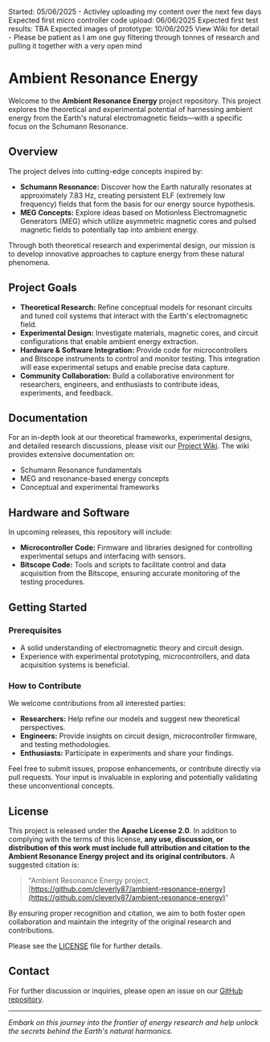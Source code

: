 Started: 05/06/2025 - Activley uploading my content over the next few days 
Expected first micro controller code upload: 06/06/2025
Expected first test results: TBA 
Expected images of prototype: 10/06/2025
View Wiki for detail - Please be patient as I am one guy filtering through tonnes of research and pulling it together with a very open mind 

# Ambient Resonance Energy

Welcome to the **Ambient Resonance Energy** project repository. This project explores the theoretical and experimental potential of harnessing ambient energy from the Earth's natural electromagnetic fields—with a specific focus on the Schumann Resonance.

## Overview

The project delves into cutting-edge concepts inspired by:
- **Schumann Resonance:** Discover how the Earth naturally resonates at approximately 7.83 Hz, creating persistent ELF (extremely low frequency) fields that form the basis for our energy source hypothesis.
- **MEG Concepts:** Explore ideas based on Motionless Electromagnetic Generators (MEG) which utilize asymmetric magnetic cores and pulsed magnetic fields to potentially tap into ambient energy.

Through both theoretical research and experimental design, our mission is to develop innovative approaches to capture energy from these natural phenomena.

## Project Goals

- **Theoretical Research:** Refine conceptual models for resonant circuits and tuned coil systems that interact with the Earth's electromagnetic field.
- **Experimental Design:** Investigate materials, magnetic cores, and circuit configurations that enable ambient energy extraction.
- **Hardware & Software Integration:** Provide code for microcontrollers and Bitscope instruments to control and monitor testing. This integration will ease experimental setups and enable precise data capture.
- **Community Collaboration:** Build a collaborative environment for researchers, engineers, and enthusiasts to contribute ideas, experiments, and feedback.

## Documentation

For an in-depth look at our theoretical frameworks, experimental designs, and detailed research discussions, please visit our [Project Wiki](https://github.com/cleverly87/ambient-resonance-energy/wiki). The wiki provides extensive documentation on:
- Schumann Resonance fundamentals  
- MEG and resonance-based energy concepts  
- Conceptual and experimental frameworks

## Hardware and Software

In upcoming releases, this repository will include:
- **Microcontroller Code:** Firmware and libraries designed for controlling experimental setups and interfacing with sensors.
- **Bitscope Code:** Tools and scripts to facilitate control and data acquisition from the Bitscope, ensuring accurate monitoring of the testing procedures.

## Getting Started

### Prerequisites

- A solid understanding of electromagnetic theory and circuit design.
- Experience with experimental prototyping, microcontrollers, and data acquisition systems is beneficial.

### How to Contribute

We welcome contributions from all interested parties:
- **Researchers:** Help refine our models and suggest new theoretical perspectives.
- **Engineers:** Provide insights on circuit design, microcontroller firmware, and testing methodologies.
- **Enthusiasts:** Participate in experiments and share your findings.

Feel free to submit issues, propose enhancements, or contribute directly via pull requests. Your input is invaluable in exploring and potentially validating these unconventional concepts.

## License

This project is released under the **Apache License 2.0**. In addition to complying with the terms of this license, **any use, discussion, or distribution of this work must include full attribution and citation to the Ambient Resonance Energy project and its original contributors.** A suggested citation is:

> "Ambient Resonance Energy project, [https://github.com/cleverly87/ambient-resonance-energy](https://github.com/cleverly87/ambient-resonance-energy)"

By ensuring proper recognition and citation, we aim to both foster open collaboration and maintain the integrity of the original research and contributions.

Please see the [LICENSE](LICENSE) file for further details.

## Contact

For further discussion or inquiries, please open an issue on our [GitHub repository](https://github.com/cleverly87/ambient-resonance-energy/issues).

---

*Embark on this journey into the frontier of energy research and help unlock the secrets behind the Earth's natural harmonics.*

